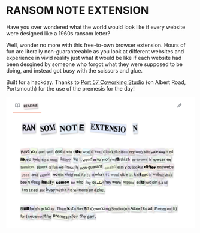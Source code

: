# RANSOM NOTE EXTENSION

Have you over wondered what the world would look like if every website were designed like a 1960s ransom letter?

Well, wonder no more with this free-to-own browser extension.  Hours of fun are literally non-guaranteeable as you look at different websites and experience in vivid reality just what it would be like if each website had been desgined by someone who forgot what they were supposed to be doing, and instead got busy with the scissors and glue.

Built for a hackday.  Thanks to [Port 57 Coworking Studio](https://www.port57.com/) (on Albert Road, Portsmouth) for the use of the premesis for the day!

![README.png](./README.png)